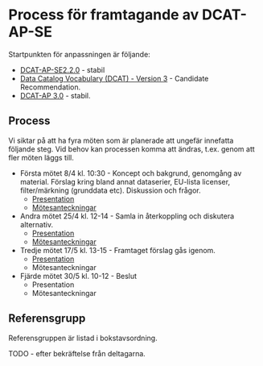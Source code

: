 # Process för framtagande av DCAT-AP-SE

Startpunkten för anpassningen är följande:

- [DCAT-AP-SE2.2.0](https://docs.dataportal.se/dcat/2.2.0/sv) - stabil
- [Data Catalog Vocabulary (DCAT) - Version 3](https://www.w3.org/TR/vocab-dcat-3/) - Candidate Recommendation.
- [DCAT-AP 3.0](https://semiceu.github.io/DCAT-AP/releases/3.0.0/) - stabil.

## Process
Vi siktar på att ha fyra möten som är planerade att ungefär innefatta följande steg. Vid behov kan processen komma att ändras, t.ex. genom att fler möten läggs till.

- Första mötet 8/4 kl. 10:30 - Koncept och bakgrund, genomgång av material. Förslag kring bland annat dataserier, EU-lista licenser, filter/märkning (grunddata etc). Diskussion och frågor.
    - [Presentation](https://docs.google.com/presentation/d/11vgozN0Yxrz0R_8a1kgCH0YdjXH8-dOK3INs851erxY/edit?usp=sharing)
    - [Mötesanteckningar](meet1.pdf)
- Andra mötet 25/4 kl. 12-14 - Samla in återkoppling och diskutera alternativ.
    - [Presentation](https://docs.google.com/presentation/d/1ZoXKedpct7gFPDGO_sigg45oWmYd23-sUUMEj2ybL-U/edit?usp=sharing)
    - [Mötesanteckningar](meet2.pdf)
- Tredje mötet 17/5 kl. 13-15 - Framtaget förslag gås igenom.
    - [Presentation]()
    - Mötesanteckningar
- Fjärde mötet 30/5 kl. 10-12 - Beslut
    - Presentation
    - Mötesanteckningar

## Referensgrupp
Referensgruppen är listad i bokstavsordning.

TODO - efter bekräftelse från deltagarna.